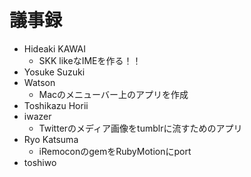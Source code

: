 # 議事録

* Hideaki KAWAI
  * SKK likeなIMEを作る！！
* Yosuke Suzuki
* Watson
  * Macのメニューバー上のアプリを作成
* Toshikazu Horii
* iwazer
  * Twitterのメディア画像をtumblrに流すためのアプリ
* Ryo Katsuma
  * iRemoconのgemをRubyMotionにport
* toshiwo
